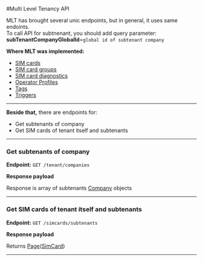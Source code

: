 #Multi Level Tenancy API

MLT has brought several unic endpoints, but in general, it uses same endoints.
<br>
To call API for subtnenant, you should add query parameter: <br>
**subTenantCompanyGlobalId**=`global id of subtenant company`

**Where MLT was implemented:**

* [SIM cards](../simcards-api/)
* [SIM card groups](../simcard-groups/)
* [SIM card diagnostics](../sim-card-diagnostics/)
* [Operator Profiles](../operator-profiles/)
* [Tags](../simcard-tags/)
* [Triggers]()
<!-- * [Invite owner](api/invite-owner/) -->

***

**Beside that,** there are endpoints for:
 
* Get subtenants of company
* Get SIM cards of tenant itself and subtenants

***

### Get subtenants of company

**Endpoint:** `GET /tenant/companies`

**Response payload**

Response is array of subtenants [Company](../../general-information/data-types#company) objects

***

### Get SIM cards of tenant itself and subtenants

**Endpoint:** `GET /simcards/subtenants`

**Response payload**

Returns [Page](../../general-information/data-types/#page(type))([SimCard](../../general-information/data-types/#simcard))

***




